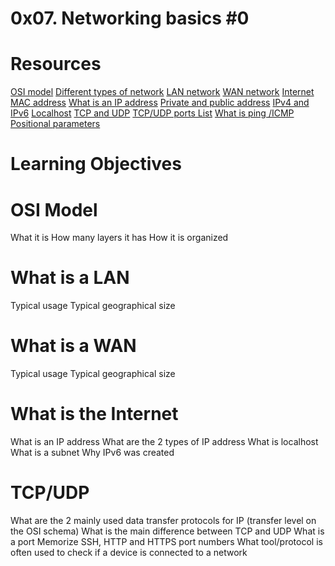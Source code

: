 # 0x07. Networking basics #0

# Resources
[OSI model](https://intranet.alxswe.com/rltoken/k2uCsynicuNbu1cAQhXqVQ)
[Different types of network](https://intranet.alxswe.com/rltoken/XW3ZGm5Ya_a8XVDXcAKT_A)
[LAN network](https://intranet.alxswe.com/rltoken/en370-Hrwgi_GUvFcg3bKg)
[WAN network](https://intranet.alxswe.com/rltoken/Ah1EKqnINR85lM4P2WnLSw)
[Internet](https://intranet.alxswe.com/rltoken/Lwh9xQxFD4dWh5sIApXI1g)
[MAC address](https://intranet.alxswe.com/rltoken/j-Wp-YRvFTVP04SpIeRzHQ)
[What is an IP address](https://intranet.alxswe.com/rltoken/HaZZvrmGaQ3U7ZLDYgZb6w)
[Private and public address](https://intranet.alxswe.com/rltoken/OPJCZYuWSEXLIZOqU9Uc0A)
[IPv4 and IPv6](https://intranet.alxswe.com/rltoken/M8g-egWLlldTl6Y0QECdwA)
[Localhost](https://intranet.alxswe.com/rltoken/7lj-zoZQ7xFTkj4MTyos_g)
[TCP and UDP](https://intranet.alxswe.com/rltoken/uJbs8E9-FyATfsELpmtTIg)
[TCP/UDP ports List](https://intranet.alxswe.com/rltoken/4PYkqDfOvIZZb9aUPGOOzQ)
[What is ping /ICMP](https://intranet.alxswe.com/rltoken/3zBgO6r2M1Q8lUVt9g8aJw)
[Positional parameters](https://intranet.alxswe.com/rltoken/U5CMxsErz85edWap3fNEoQ)

# Learning Objectives

# OSI Model
What it is
How many layers it has
How it is organized
# What is a LAN
Typical usage
Typical geographical size
# What is a WAN
Typical usage
Typical geographical size
# What is the Internet
What is an IP address
What are the 2 types of IP address
What is localhost
What is a subnet
Why IPv6 was created
# TCP/UDP
What are the 2 mainly used data transfer protocols for IP (transfer level on the OSI schema)
What is the main difference between TCP and UDP
What is a port
Memorize SSH, HTTP and HTTPS port numbers
What tool/protocol is often used to check if a device is connected to a network
